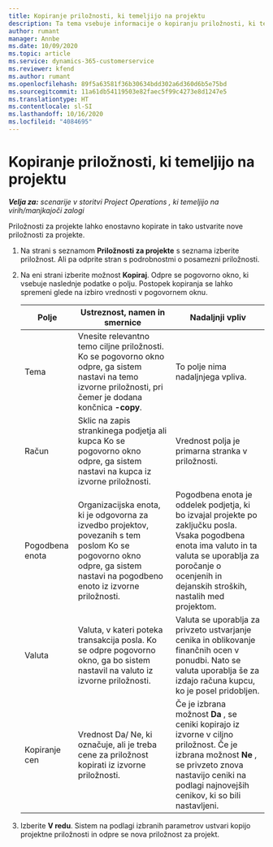 ```yaml
---
title: Kopiranje priložnosti, ki temeljijo na projektu
description: Ta tema vsebuje informacije o kopiranju priložnosti, ki temeljijo na projektih, v aplikaciji Project Operations.
author: rumant
manager: Annbe
ms.date: 10/09/2020
ms.topic: article
ms.service: dynamics-365-customerservice
ms.reviewer: kfend
ms.author: rumant
ms.openlocfilehash: 89f5a63581f36b30634bdd302a6d360d6b5e75bd
ms.sourcegitcommit: 11a61db54119503e82faec5f99c4273e8d1247e5
ms.translationtype: HT
ms.contentlocale: sl-SI
ms.lasthandoff: 10/16/2020
ms.locfileid: "4084695"
---
```

# <a name="copy-project-based-opportunities"></a>Kopiranje priložnosti, ki temeljijo na projektu

_**Velja za:** scenarije v storitvi Project Operations , ki temeljijo na virih/manjkajoči zalogi_


Priložnosti za projekte lahko enostavno kopirate in tako ustvarite nove priložnosti za projekte. 

1. Na strani s seznamom **Priložnosti za projekte** s seznama izberite priložnost. Ali pa odprite stran s podrobnostmi o posamezni priložnosti. 
2. Na eni strani izberite možnost **Kopiraj**. Odpre se pogovorno okno, ki vsebuje naslednje podatke o polju. Postopek kopiranja se lahko spremeni glede na izbiro vrednosti v pogovornem oknu.

    | **Polje** | **Ustreznost, namen in smernice** | **Nadaljnji vpliv** |
    | --- | --- | --- |
    | Tema | Vnesite relevantno temo ciljne priložnosti. Ko se pogovorno okno odpre, ga sistem nastavi na temo izvorne priložnosti, pri čemer je dodana končnica **-copy**. | To polje nima nadaljnjega vpliva. |
    | Račun | Sklic na zapis strankinega podjetja ali kupca Ko se pogovorno okno odpre, ga sistem nastavi na kupca iz izvorne priložnosti. | Vrednost polja je primarna stranka v priložnosti. |
    | Pogodbena enota | Organizacijska enota, ki je odgovorna za izvedbo projektov, povezanih s tem poslom Ko se pogovorno okno odpre, ga sistem nastavi na pogodbeno enoto iz izvorne priložnosti. | Pogodbena enota je oddelek podjetja, ki bo izvajal projekte po zaključku posla. Vsaka pogodbena enota ima valuto in ta valuta se uporablja za poročanje o ocenjenih in dejanskih stroških, nastalih med projektom. |
    | Valuta | Valuta, v kateri poteka transakcija posla. Ko se odpre pogovorno okno, ga bo sistem nastavil na valuto iz izvorne priložnosti. | Valuta se uporablja za privzeto ustvarjanje cenika in oblikovanje finančnih ocen v ponudbi. Nato se valuta uporablja še za izdajo računa kupcu, ko je posel pridobljen. |
    | Kopiranje cen | Vrednost Da/ Ne, ki označuje, ali je treba cene za priložnost kopirati iz izvorne priložnosti. | Če je izbrana možnost **Da** , se ceniki kopirajo iz izvorne v ciljno priložnost. Če je izbrana možnost **Ne** , se privzeto znova nastavijo ceniki na podlagi najnovejših cenikov, ki so bili nastavljeni. |

3. Izberite **V redu**. Sistem na podlagi izbranih parametrov ustvari kopijo projektne priložnosti in odpre se nova priložnost za projekt.
